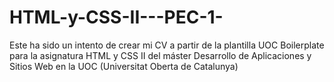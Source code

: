 # HTML-y-CSS-II---PEC-1-
Este ha sido un intento de crear mi CV a partir de la plantilla UOC Boilerplate para la asignatura HTML y CSS II del máster Desarrollo de Aplicaciones y Sitios Web en la UOC (Universitat Oberta de Catalunya)
